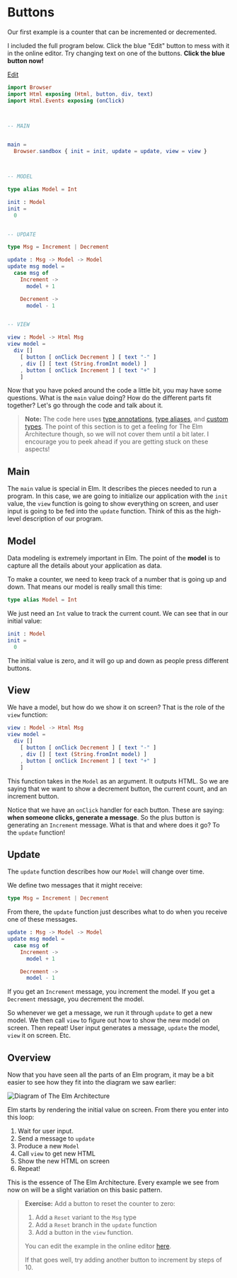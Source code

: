 # Buttons

Our first example is a counter that can be incremented or decremented.

I included the full program below. Click the blue "Edit" button to mess with it in the online editor. Try changing text on one of the buttons. **Click the blue button now!**

<div class="edit-link"><a href="https://elm-lang.org/examples/buttons">Edit</a></div>

```elm
import Browser
import Html exposing (Html, button, div, text)
import Html.Events exposing (onClick)



-- MAIN


main =
  Browser.sandbox { init = init, update = update, view = view }



-- MODEL

type alias Model = Int

init : Model
init =
  0


-- UPDATE

type Msg = Increment | Decrement

update : Msg -> Model -> Model
update msg model =
  case msg of
    Increment ->
      model + 1

    Decrement ->
      model - 1


-- VIEW

view : Model -> Html Msg
view model =
  div []
    [ button [ onClick Decrement ] [ text "-" ]
    , div [] [ text (String.fromInt model) ]
    , button [ onClick Increment ] [ text "+" ]
    ]
```

Now that you have poked around the code a little bit, you may have some questions. What is the `main` value doing? How do the different parts fit together? Let's go through the code and talk about it.

> **Note:** The code here uses [type annotations](/types/reading_types.html), [type aliases](/types/type_aliases.html), and [custom types](/types/custom_types.html). The point of this section is to get a feeling for The Elm Architecture though, so we will not cover them until a bit later. I encourage you to peek ahead if you are getting stuck on these aspects!


## Main

The `main` value is special in Elm. It describes the pieces needed to run a program. In this case, we are going to initialize our application with the `init` value, the `view` function is going to show everything on screen, and user input is going to be fed into the `update` function. Think of this as the high-level description of our program.


## Model

Data modeling is extremely important in Elm. The point of the **model** is to capture all the details about your application as data.

To make a counter, we need to keep track of a number that is going up and down. That means our model is really small this time:

```elm
type alias Model = Int
```

We just need an `Int` value to track the current count. We can see that in our initial value:

```elm
init : Model
init =
  0
```

The initial value is zero, and it will go up and down as people press different buttons.


## View

We have a model, but how do we show it on screen? That is the role of the `view` function:

```elm
view : Model -> Html Msg
view model =
  div []
    [ button [ onClick Decrement ] [ text "-" ]
    , div [] [ text (String.fromInt model) ]
    , button [ onClick Increment ] [ text "+" ]
    ]
```

This function takes in the `Model` as an argument. It outputs HTML. So we are saying that we want to show a decrement button, the current count, and an increment button.

Notice that we have an `onClick` handler for each button. These are saying: **when someone clicks, generate a message**. So the plus button is generating an `Increment` message. What is that and where does it go? To the `update` function!


## Update

The `update` function describes how our `Model` will change over time.

We define two messages that it might receive:

```elm
type Msg = Increment | Decrement
```

From there, the `update` function just describes what to do when you receive one of these messages.

```elm
update : Msg -> Model -> Model
update msg model =
  case msg of
    Increment ->
      model + 1

    Decrement ->
      model - 1
```

If you get an `Increment` message, you increment the model. If you get a `Decrement` message, you decrement the model.

So whenever we get a message, we run it through `update` to get a new model. We then call `view` to figure out how to show the new model on screen. Then repeat! User input generates a message, `update` the model, `view` it on screen. Etc.


## Overview

Now that you have seen all the parts of an Elm program, it may be a bit easier to see how they fit into the diagram we saw earlier:

![Diagram of The Elm Architecture](buttons.svg)

Elm starts by rendering the initial value on screen. From there you enter into this loop:

1. Wait for user input.
2. Send a message to `update`
3. Produce a new `Model`
4. Call `view` to get new HTML
5. Show the new HTML on screen
6. Repeat!

This is the essence of The Elm Architecture. Every example we see from now on will be a slight variation on this basic pattern.


> **Exercise:** Add a button to reset the counter to zero:
>
> 1. Add a `Reset` variant to the `Msg` type
> 2. Add a `Reset` branch in the `update` function
> 3. Add a button in the `view` function.
>
> You can edit the example in the online editor [here](https://elm-lang.org/examples/buttons).
>
> If that goes well, try adding another button to increment by steps of 10.

